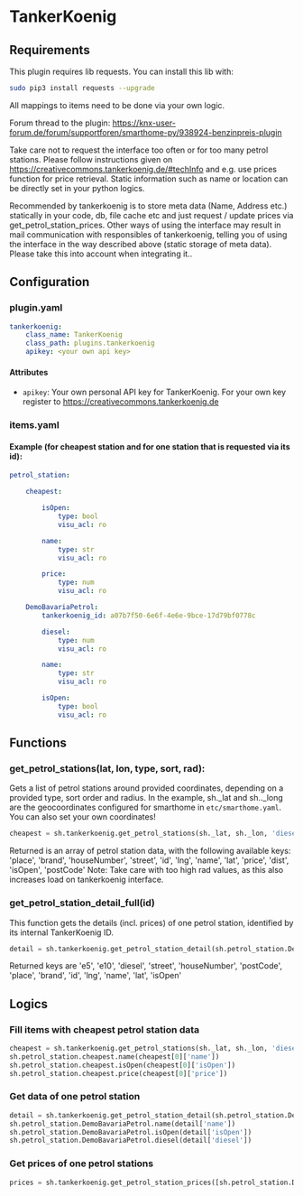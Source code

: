 # TankerKoenig

## Requirements

This plugin requires lib requests. You can install this lib with:

```bash
sudo pip3 install requests --upgrade
```

All mappings to items need to be done via your own logic.

Forum thread to the plugin: https://knx-user-forum.de/forum/supportforen/smarthome-py/938924-benzinpreis-plugin

Take care not to request the interface too often or for too many petrol stations. Please follow instructions given on
https://creativecommons.tankerkoenig.de/#techInfo and e.g. use prices function for price retrieval. Static information
such as name or location can be directly set in your python logics.

Recommended by tankerkoenig is to store meta data (Name, Address etc.) statically in your code, db, file cache etc and
just request / update prices via get_petrol_station_prices.
Other ways of using the interface may result in mail communication with responsibles of tankerkoenig, telling you
of using the interface in the way described above (static storage of meta data). Please take this into account when
integrating it..

## Configuration

### plugin.yaml

```yaml
tankerkoenig:
    class_name: TankerKoenig
    class_path: plugins.tankerkoenig
    apikey: <your own api key>
```

#### Attributes
  * `apikey`: Your own personal API key for TankerKoenig. For your own key register to https://creativecommons.tankerkoenig.de

### items.yaml

#### Example (for cheapest station and for one station that is requested via its id):

```yaml
petrol_station:

    cheapest:

        isOpen:
            type: bool
            visu_acl: ro

        name:
            type: str
            visu_acl: ro

        price:
            type: num
            visu_acl: ro

    DemoBavariaPetrol:
        tankerkoenig_id: a07b7f50-6e6f-4e6e-9bce-17d79bf0778c

        diesel:
            type: num
            visu_acl: ro

        name:
            type: str
            visu_acl: ro

        isOpen:
            type: bool
            visu_acl: ro
```

## Functions

### get_petrol_stations(lat, lon, type, sort, rad):
Gets a list of petrol stations around provided coordinates, depending on a provided type, sort order and radius.
In the example, sh._lat and sh.._long are the geocoordinates configured for smarthome in ``etc/smarthome.yaml``. You can also set your own coordinates!

```python
cheapest = sh.tankerkoenig.get_petrol_stations(sh._lat, sh._lon, 'diesel', 'price', rad='2')
```

Returned is an array of petrol station data, with the following available keys:
'place', 'brand', 'houseNumber', 'street', 'id', 'lng', 'name', 'lat', 'price', 'dist', 'isOpen', 'postCode'
Note: Take care with too high rad values, as this also increases load on tankerkoenig interface.

### get_petrol_station_detail_full(id)
This function gets the details (incl. prices) of one petrol station, identified by its internal TankerKoenig ID.

```python
detail = sh.tankerkoenig.get_petrol_station_detail(sh.petrol_station.DemoBavariaPetrol.conf['tankerkoenig_id'])
```

Returned keys are 'e5', 'e10', 'diesel', 'street', 'houseNumber', 'postCode', 'place', 'brand', 'id', 'lng', 'name', 'lat', 'isOpen'

## Logics

### Fill items with cheapest petrol station data
```python
cheapest = sh.tankerkoenig.get_petrol_stations(sh._lat, sh._lon, 'diesel', 'price', rad='10')
sh.petrol_station.cheapest.name(cheapest[0]['name'])
sh.petrol_station.cheapest.isOpen(cheapest[0]['isOpen'])
sh.petrol_station.cheapest.price(cheapest[0]['price'])
```

### Get data of one petrol station
```python
detail = sh.tankerkoenig.get_petrol_station_detail(sh.petrol_station.DemoBavariaPetrol.conf['tankerkoenig_id'])
sh.petrol_station.DemoBavariaPetrol.name(detail['name'])
sh.petrol_station.DemoBavariaPetrol.isOpen(detail['isOpen'])
sh.petrol_station.DemoBavariaPetrol.diesel(detail['diesel'])
```

### Get prices of one petrol stations
```python
prices = sh.tankerkoenig.get_petrol_station_prices([sh.petrol_station.DemoBavariaPetrol.conf['tankerkoenig_id']])
```
